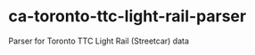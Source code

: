 ca-toronto-ttc-light-rail-parser
================================

Parser for Toronto TTC Light Rail (Streetcar) data
